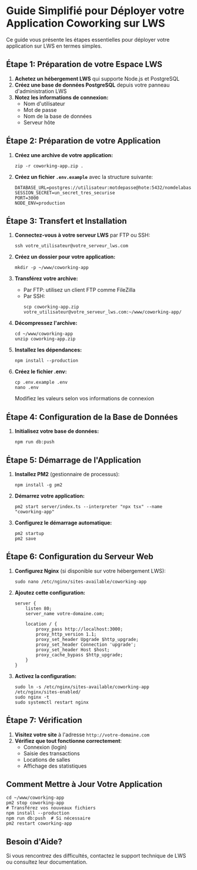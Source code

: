 # Guide Simplifié pour Déployer votre Application Coworking sur LWS

Ce guide vous présente les étapes essentielles pour déployer votre application sur LWS en termes simples.

## Étape 1: Préparation de votre Espace LWS

1. **Achetez un hébergement LWS** qui supporte Node.js et PostgreSQL
2. **Créez une base de données PostgreSQL** depuis votre panneau d'administration LWS
3. **Notez les informations de connexion:**
   - Nom d'utilisateur
   - Mot de passe
   - Nom de la base de données
   - Serveur hôte

## Étape 2: Préparation de votre Application

1. **Créez une archive de votre application:**
   ```
   zip -r coworking-app.zip .
   ```

2. **Créez un fichier `.env.example`** avec la structure suivante:
   ```
   DATABASE_URL=postgres://utilisateur:motdepasse@hote:5432/nomdelabase
   SESSION_SECRET=un_secret_tres_securise
   PORT=3000
   NODE_ENV=production
   ```

## Étape 3: Transfert et Installation

1. **Connectez-vous à votre serveur LWS** par FTP ou SSH:
   ```
   ssh votre_utilisateur@votre_serveur_lws.com
   ```

2. **Créez un dossier pour votre application:**
   ```
   mkdir -p ~/www/coworking-app
   ```

3. **Transférez votre archive:**
   - Par FTP: utilisez un client FTP comme FileZilla
   - Par SSH: 
     ```
     scp coworking-app.zip votre_utilisateur@votre_serveur_lws.com:~/www/coworking-app/
     ```

4. **Décompressez l'archive:**
   ```
   cd ~/www/coworking-app
   unzip coworking-app.zip
   ```

5. **Installez les dépendances:**
   ```
   npm install --production
   ```

6. **Créez le fichier .env:**
   ```
   cp .env.example .env
   nano .env
   ```
   Modifiez les valeurs selon vos informations de connexion

## Étape 4: Configuration de la Base de Données

1. **Initialisez votre base de données:**
   ```
   npm run db:push
   ```

## Étape 5: Démarrage de l'Application

1. **Installez PM2** (gestionnaire de processus):
   ```
   npm install -g pm2
   ```

2. **Démarrez votre application:**
   ```
   pm2 start server/index.ts --interpreter "npx tsx" --name "coworking-app"
   ```

3. **Configurez le démarrage automatique:**
   ```
   pm2 startup
   pm2 save
   ```

## Étape 6: Configuration du Serveur Web

1. **Configurez Nginx** (si disponible sur votre hébergement LWS):
   ```
   sudo nano /etc/nginx/sites-available/coworking-app
   ```

2. **Ajoutez cette configuration:**
   ```
   server {
       listen 80;
       server_name votre-domaine.com;

       location / {
           proxy_pass http://localhost:3000;
           proxy_http_version 1.1;
           proxy_set_header Upgrade $http_upgrade;
           proxy_set_header Connection 'upgrade';
           proxy_set_header Host $host;
           proxy_cache_bypass $http_upgrade;
       }
   }
   ```

3. **Activez la configuration:**
   ```
   sudo ln -s /etc/nginx/sites-available/coworking-app /etc/nginx/sites-enabled/
   sudo nginx -t
   sudo systemctl restart nginx
   ```

## Étape 7: Vérification

1. **Visitez votre site** à l'adresse `http://votre-domaine.com`
2. **Vérifiez que tout fonctionne correctement**:
   - Connexion (login)
   - Saisie des transactions
   - Locations de salles
   - Affichage des statistiques

## Comment Mettre à Jour Votre Application

```
cd ~/www/coworking-app
pm2 stop coworking-app
# Transférez vos nouveaux fichiers
npm install --production
npm run db:push  # Si nécessaire
pm2 restart coworking-app
```

## Besoin d'Aide?

Si vous rencontrez des difficultés, contactez le support technique de LWS ou consultez leur documentation.
